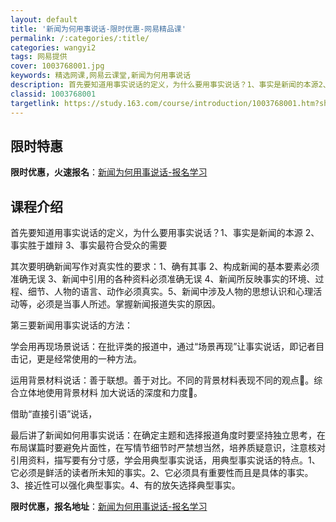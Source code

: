 ```yaml
---
layout: default
title: '新闻为何用事说话-限时优惠-网易精品课'
permalink: /:categories/:title/
categories: wangyi2
tags: 网易提供
cover: 1003768001.jpg
keywords: 精选网课,网易云课堂,新闻为何用事说话
description: 首先要知道用事实说话的定义，为什么要用事实说话？1、事实是新闻的本源2、事实胜于雄辩3、事实最符合受众的需要其次要明确新
classid: 1003768001
targetlink: https://study.163.com/course/introduction/1003768001.htm?share=1&shareId=1025206652&utm_campaign=share&utm_medium=iphoneShare&utm_source=&utm_u=1025206652
---
```


## 限时特惠

**限时优惠，火速报名**：[新闻为何用事说话-报名学习](https://study.163.com/course/introduction/1003768001.htm?share=1&shareId=1025206652&utm_campaign=share&utm_medium=iphoneShare&utm_source=&utm_u=1025206652)

## 课程介绍

首先要知道用事实说话的定义，为什么要用事实说话？1、事实是新闻的本源 2、事实胜于雄辩 3、事实最符合受众的需要

其次要明确新闻写作对真实性的要求：1、确有其事 2、构成新闻的基本要素必须准确无误  3、新闻中引用的各种资料必须准确无误 4、新闻所反映事实的环境、过程、细节、人物的语言、动作必须真实。5、新闻中涉及人物的思想认识和心理活动等，必须是当事人所述。掌握新闻报道失实的原因。

第三要新闻用事实说话的方法：

学会用再现场景说话：在批评类的报道中，通过“场景再现”让事实说话，即记者目击记，更是经常使用的一种方法。

运用背景材料说话：善于联想。善于对比。不同的背景材料表现不同的观点。综合立体地使用背景材料  加大说话的深度和力度。

借助“直接引语”说话，

最后讲了新闻如何用事实说话：在确定主题和选择报道角度时要坚持独立思考，在布局谋篇时要避免片面性，在写情节细节时严禁想当然，培养质疑意识，注意核对引用资料，描写要有分寸感，学会用典型事实说话，用典型事实说话的特点。1、它必须是鲜活的读者所未知的事实。2、它必须具有重要性而且是具体的事实。3、接近性可以强化典型事实。4、有的放矢选择典型事实。

**限时优惠，报名地址**：[新闻为何用事说话-报名学习](https://study.163.com/course/introduction/1003768001.htm?share=1&shareId=1025206652&utm_campaign=share&utm_medium=iphoneShare&utm_source=&utm_u=1025206652)

